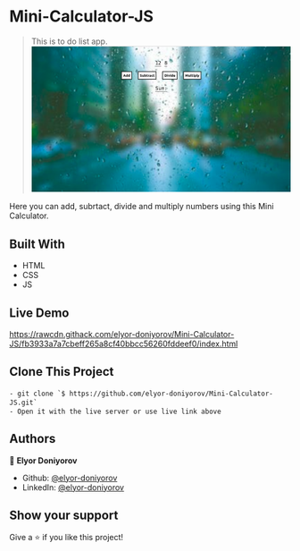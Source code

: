 # Mini-Calculator-JS

> This is to do list app.
![screenshot](./screenshot.png)

Here you can add, subrtact, divide and multiply numbers using this Mini Calculator.

## Built With

- HTML
- CSS
- JS

## Live Demo

https://rawcdn.githack.com/elyor-doniyorov/Mini-Calculator-JS/fb3933a7a7cbeff265a8cf40bbcc56260fddeef0/index.html


## Clone This Project
```
- git clone `$ https://github.com/elyor-doniyorov/Mini-Calculator-JS.git`
- Open it with the live server or use live link above
```

## Authors

👤 **Elyor Doniyorov**

- Github: [@elyor-doniyorov](https://github.com/elyor-doniyorov)
- LinkedIn: [@elyor-doniyorov](www.linkedin.com/in/elyor-doniyorov)

## Show your support

Give a ⭐️ if you like this project!